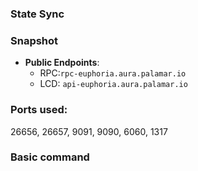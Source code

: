 
### State Sync
### Snapshot
- **Public Endpoints**:
  - RPC:`rpc-euphoria.aura.palamar.io`
  - LCD: `api-euphoria.aura.palamar.io`
### Ports used:

26656, 26657, 9091, 9090, 6060, 1317

### Basic command
